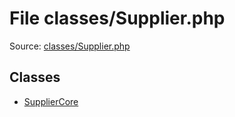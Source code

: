 File classes/Supplier.php
=========

Source: [classes/Supplier.php](https://github.com/PrestaShop/PrestaShop/blob/1.5.3.0/classes/Supplier.php)


Classes
-------

* [SupplierCore](class.SupplierCore.md)

